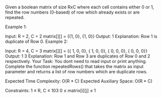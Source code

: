 Given a boolean matrix of size RxC where each cell contains either 0 or 1, find the row numbers (0-based) of row which already exists or are repeated.

Example 1:

Input:
R = 2, C = 2
matrix[][] = {{1, 0},
            {1, 0}}
Output: 
1
Explanation:
Row 1 is duplicate of Row 0.
Example 2:

Input:
R = 4, C = 3
matrix[][] = {{ 1, 0, 0},
            { 1, 0, 0},
            { 0, 0, 0},
            { 0, 0, 0}}
Output: 
1 3 
Explanation:
Row 1 and Row 3 are duplicates of Row 0 and 2 respectively. 
Your Task:
You dont need to read input or print anything. Complete the function repeatedRows() that takes the matrix as input parameter and returns a list of row numbers which are duplicate rows.

Expected Time Complexity: O(R * C)
Expected Auxiliary Space: O(R * C)

Constraints:
1 ≤ R, C ≤ 103
0 ≤ matrix[i][j] ≤ 1
